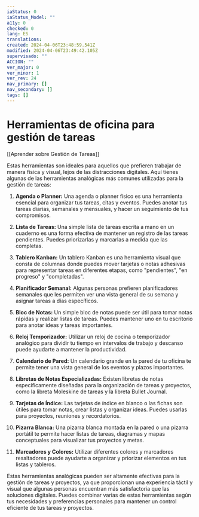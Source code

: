 ```yaml
---
iaStatus: 0
iaStatus_Model: ""
a11y: 0
checked: 0
lang: ES
translations: 
created: 2024-04-06T23:48:59.541Z
modified: 2024-04-06T23:49:42.105Z
supervisado: ""
ACCION: ""
ver_major: 0
ver_minor: 1
ver_rev: 24
nav_primary: []
nav_secondary: []
tags: []
---
```

# Herramientas de oficina para gestión de tareas

[[Aprender sobre Gestión de Tareas]]

Estas herramientas son ideales para aquellos que prefieren trabajar de manera física y visual, lejos de las distracciones digitales. Aquí tienes algunas de las herramientas analógicas más comunes utilizadas para la gestión de tareas:

1. **Agenda o Planner:** Una agenda o planner físico es una herramienta esencial para organizar tus tareas, citas y eventos. Puedes anotar tus tareas diarias, semanales y mensuales, y hacer un seguimiento de tus compromisos.
    
2. **Lista de Tareas:** Una simple lista de tareas escrita a mano en un cuaderno es una forma efectiva de mantener un registro de las tareas pendientes. Puedes priorizarlas y marcarlas a medida que las completas.
    
3. **Tablero Kanban:** Un tablero Kanban es una herramienta visual que consta de columnas donde puedes mover tarjetas o notas adhesivas para representar tareas en diferentes etapas, como "pendientes", "en progreso" y "completadas".
    
4. **Planificador Semanal:** Algunas personas prefieren planificadores semanales que les permiten ver una vista general de su semana y asignar tareas a días específicos.
    
5. **Bloc de Notas:** Un simple bloc de notas puede ser útil para tomar notas rápidas y realizar listas de tareas. Puedes mantener uno en tu escritorio para anotar ideas y tareas importantes.
    
6. **Reloj Temporizador:** Utilizar un reloj de cocina o temporizador analógico para dividir tu tiempo en intervalos de trabajo y descanso puede ayudarte a mantener la productividad.
    
7. **Calendario de Pared:** Un calendario grande en la pared de tu oficina te permite tener una vista general de los eventos y plazos importantes.
    
8. **Libretas de Notas Especializadas:** Existen libretas de notas específicamente diseñadas para la organización de tareas y proyectos, como la libreta Moleskine de tareas y la libreta Bullet Journal.
    
9. **Tarjetas de Índice:** Las tarjetas de índice en blanco o las fichas son útiles para tomar notas, crear listas y organizar ideas. Puedes usarlas para proyectos, reuniones y recordatorios.
    
10. **Pizarra Blanca:** Una pizarra blanca montada en la pared o una pizarra portátil te permite hacer listas de tareas, diagramas y mapas conceptuales para visualizar tus proyectos y metas.
    
11. **Marcadores y Colores:** Utilizar diferentes colores y marcadores resaltadores puede ayudarte a organizar y priorizar elementos en tus listas y tableros.
    

Estas herramientas analógicas pueden ser altamente efectivas para la gestión de tareas y proyectos, ya que proporcionan una experiencia táctil y visual que algunas personas encuentran más satisfactoria que las soluciones digitales. Puedes combinar varias de estas herramientas según tus necesidades y preferencias personales para mantener un control eficiente de tus tareas y proyectos.